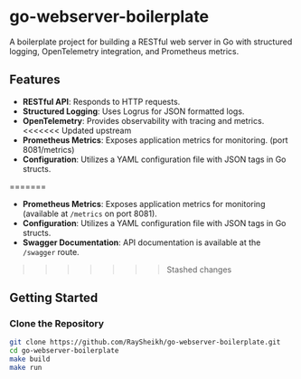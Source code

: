 # go-webserver-boilerplate

A boilerplate project for building a RESTful web server in Go with structured logging, OpenTelemetry integration, and Prometheus metrics.

## Features

- **RESTful API**: Responds to HTTP requests.
- **Structured Logging**: Uses Logrus for JSON formatted logs.
- **OpenTelemetry**: Provides observability with tracing and metrics.
<<<<<<< Updated upstream
- **Prometheus Metrics**: Exposes application metrics for monitoring. (port 8081/metrics)
- **Configuration**: Utilizes a YAML configuration file with JSON tags in Go structs.

=======
- **Prometheus Metrics**: Exposes application metrics for monitoring (available at `/metrics` on port 8081).
- **Configuration**: Utilizes a YAML configuration file with JSON tags in Go structs.
- **Swagger Documentation**: API documentation is available at the `/swagger` route.
>>>>>>> Stashed changes

## Getting Started

### Clone the Repository

```bash
git clone https://github.com/RaySheikh/go-webserver-boilerplate.git
cd go-webserver-boilerplate
make build
make run
